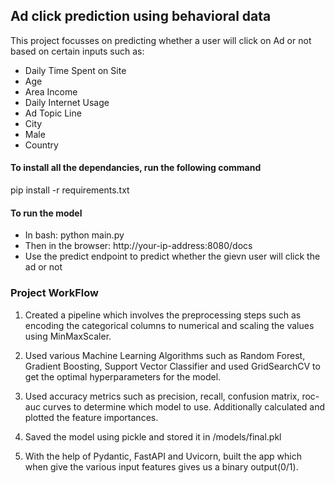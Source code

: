 ## Ad click prediction using behavioral data

This project focusses on predicting whether a user will click on Ad or not based on certain inputs such as:

- Daily Time Spent on Site	
- Age
- Area Income
- Daily Internet Usage	
- Ad Topic Line	
- City
- Male
- Country

#### To install all the dependancies, run the following command
pip install -r requirements.txt

#### To run the model
- In bash: python main.py
- Then in the browser: http://your-ip-address:8080/docs
- Use the predict endpoint to predict whether the gievn user will click the ad or not 

### Project WorkFlow

1. Created a pipeline which involves the preprocessing steps such as encoding the categorical columns to numerical and scaling the values using MinMaxScaler.

2. Used various Machine Learning Algorithms such as Random Forest, Gradient Boosting, Support Vector Classifier and used GridSearchCV to get the optimal hyperparameters for the model.

3. Used accuracy metrics such as precision, recall, confusion matrix, roc-auc curves to determine which model to use. Additionally calculated and plotted the feature importances.

4. Saved the model using pickle and stored it in /models/final.pkl

5. With the help of Pydantic, FastAPI and Uvicorn, built the app which when give the various input features gives us a binary output(0/1). 
<!-- 0 -- user will not click on the ad
1 -- user will click on the ad.


### Directory Structure

AD_CLICK_PREDICTION/
│
├── __pycache__/           # Python cache files
│
├── data/
│   └── advertising.csv    # Dataset for ad click prediction
│
├── env/                   # Virtual environment files 
│
├── experiments/           # Jupyter notebooks for experimentation
│   ├── __pycache__/       # Cache files
│   ├── eda.ipynb          # Exploratory Data Analysis notebook
│   ├── model.ipynb        # Model training and evaluation notebook
│   └── tests.ipynb        # Testing and debugging notebook
│
├── models/
│   ├── final.pkl          # Final saved model 
│   └── requirements.txt   # Dependencies specific to models
│
├── .dockerignore          # File to exclude files/folders in Docker builds
├── .env                   # Environment variables
├── .gitignore             # Git ignore file for untracked files
├── api.py                 # Script to handle API-related functionality
├── LICENSE                # Project license
├── main.py                # Main entry point for the project
├── README.md              # Project documentation
└── requirements.txt       # Main project dependencies -->
